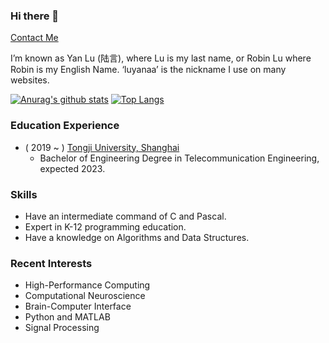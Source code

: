 ### Hi there 👋

[Contact Me](mailto:robinluaa@outlook.com)

I’m known as Yan Lu (陆言), where Lu is my last name, or Robin Lu where Robin is my English Name. ‘luyanaa’ is the nickname I use on many websites.   

[![Anurag's github stats](https://github-readme-stats.vercel.app/api?username=luyanaa)](https://github.com/anuraghazra/github-readme-stats)
[![Top Langs](https://github-readme-stats.vercel.app/api/top-langs/?username=luyanaa)](https://github.com/anuraghazra/github-readme-stats)


### Education Experience
 - ( 2019 ~ ) [Tongji University, Shanghai](https://www.tongji.edu.cn/)
   - Bachelor of Engineering Degree in Telecommunication Engineering, expected 2023.

### Skills
 - Have an intermediate command of C and Pascal.   
 - Expert in K-12 programming education.   
 - Have a knowledge on Algorithms and Data Structures. 

### Recent Interests
 - High-Performance Computing
 - Computational Neuroscience
 - Brain-Computer Interface 
 - Python and MATLAB
 - Signal Processing
